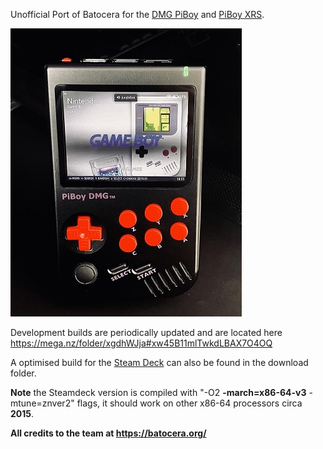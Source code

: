 Unofficial Port of Batocera for the [DMG PiBoy](https://experimentalpi.com/PiBoy-DMG--Kit_p_18.html) and [PiBoy XRS](https://experimentalpi.com/PiBoy-DMG--Kit_p_18.html).

![batocera.piboy logo](https://raw.githubusercontent.com/Hancock33/batocera.piboy/master/.github/logo.jpg)

Development builds are periodically updated and are located here https://mega.nz/folder/xgdhWJja#xw45B11mlTwkdLBAX7O4OQ

A optimised build for the [Steam Deck](https://www.steamdeck.com/en/) can also be found in the download folder.

**Note** the Steamdeck version is compiled with "-O2 **-march=x86-64-v3** -mtune=znver2" flags, it should work on other x86-64 processors circa **2015**.

**All credits to the team at https://batocera.org/**